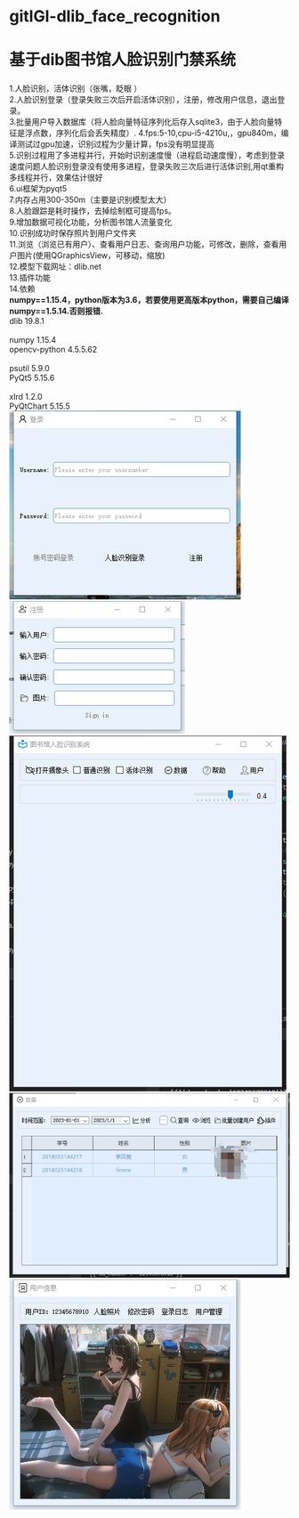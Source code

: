 
# gitlGl-dlib_face_recognition



# 基于dib图书馆人脸识别门禁系统<br> 
###
1.人脸识别，活体识别（张嘴，眨眼 ）<br> 
2.人脸识别登录（登录失败三次后开启活体识别），注册，修改用户信息，退出登录。<br> 
3.批量用户导入数据库（将人脸向量特征序列化后存入sqlite3，由于人脸向量特征是浮点数，序列化后会丢失精度）.
4.fps:5-10,cpu-i5-4210u,，gpu840m，编译测试过gpu加速，识别过程为少量计算，fps没有明显提高<br>
5.识别过程用了多进程并行，开始时识别速度慢（进程启动速度慢），考虑到登录速度问题人脸识别登录没有使用多进程，登录失败三次后进行活体识别,用qt重构多线程并行，效果估计很好<br>
6.ui框架为pyqt5<br>
7.内存占用300-350m（主要是识别模型太大）<br>
8.人脸跟踪是耗时操作，去掉绘制框可提高fps。<br>
9.增加数据可视化功能，分析图书馆人流量变化<br>
10.识别成功时保存照片到用户文件夹<br>
11.浏览（浏览已有用户）、查看用户日志、查询用户功能，可修改，删除，查看用户图片(使用QGraphicsView，可移动，缩放)<br>
12.模型下载网址：dlib.net<br>
13.插件功能<br>
14.依赖<br>
__numpy==1.15.4，python版本为3.6，若要使用更高版本python，需要自己编译numpy==1.5.14.否则报错.__<br> 
dlib                    19.8.1<br>  
numpy                   1.15.4 <br> 
opencv-python           4.5.5.62<br>  
psutil                  5.9.0 <br> 
PyQt5                   5.15.6<br>               
xlrd                    1.2.0 <br> 
PyQtChart               5.15.5<br>
![](./Screenshot/登录.png) <br>
![](./Screenshot/注册.png) <br>
![](./Screenshot/页面.png) <br>
![](./Screenshot/数据.png) <br>
![](./Screenshot/用户管理.png) <br>
